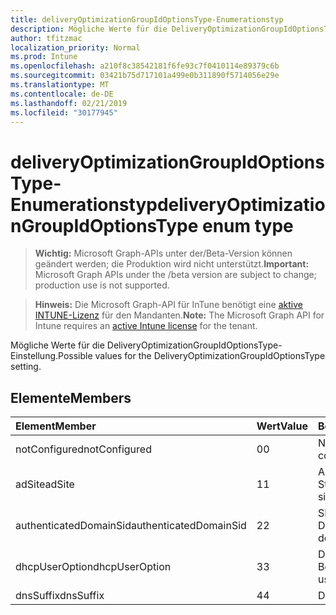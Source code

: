 ```yaml
---
title: deliveryOptimizationGroupIdOptionsType-Enumerationstyp
description: Mögliche Werte für die DeliveryOptimizationGroupIdOptionsType-Einstellung.
author: tfitzmac
localization_priority: Normal
ms.prod: Intune
ms.openlocfilehash: a210f8c38542181f6fe93c7f0410114e89379c6b
ms.sourcegitcommit: 03421b75d717101a499e0b311890f5714056e29e
ms.translationtype: MT
ms.contentlocale: de-DE
ms.lasthandoff: 02/21/2019
ms.locfileid: "30177945"
---
```

# <a name="deliveryoptimizationgroupidoptionstype-enum-type"></a><span data-ttu-id="182bd-103">deliveryOptimizationGroupIdOptionsType-Enumerationstyp</span><span class="sxs-lookup"><span data-stu-id="182bd-103">deliveryOptimizationGroupIdOptionsType enum type</span></span>

> <span data-ttu-id="182bd-104">**Wichtig:** Microsoft Graph-APIs unter der/Beta-Version können geändert werden; die Produktion wird nicht unterstützt.</span><span class="sxs-lookup"><span data-stu-id="182bd-104">**Important:** Microsoft Graph APIs under the /beta version are subject to change; production use is not supported.</span></span>

> <span data-ttu-id="182bd-105">**Hinweis:** Die Microsoft Graph-API für InTune benötigt eine [aktive INTUNE-Lizenz](https://go.microsoft.com/fwlink/?linkid=839381) für den Mandanten.</span><span class="sxs-lookup"><span data-stu-id="182bd-105">**Note:** The Microsoft Graph API for Intune requires an [active Intune license](https://go.microsoft.com/fwlink/?linkid=839381) for the tenant.</span></span>

<span data-ttu-id="182bd-106">Mögliche Werte für die DeliveryOptimizationGroupIdOptionsType-Einstellung.</span><span class="sxs-lookup"><span data-stu-id="182bd-106">Possible values for the DeliveryOptimizationGroupIdOptionsType setting.</span></span>

## <a name="members"></a><span data-ttu-id="182bd-107">Elemente</span><span class="sxs-lookup"><span data-stu-id="182bd-107">Members</span></span>
|<span data-ttu-id="182bd-108">Element</span><span class="sxs-lookup"><span data-stu-id="182bd-108">Member</span></span>|<span data-ttu-id="182bd-109">Wert</span><span class="sxs-lookup"><span data-stu-id="182bd-109">Value</span></span>|<span data-ttu-id="182bd-110">Beschreibung</span><span class="sxs-lookup"><span data-stu-id="182bd-110">Description</span></span>|
|:---|:---|:---|
|<span data-ttu-id="182bd-111">notConfigured</span><span class="sxs-lookup"><span data-stu-id="182bd-111">notConfigured</span></span>|<span data-ttu-id="182bd-112">0</span><span class="sxs-lookup"><span data-stu-id="182bd-112">0</span></span>|<span data-ttu-id="182bd-113">Nicht konfiguriert.</span><span class="sxs-lookup"><span data-stu-id="182bd-113">Not configured.</span></span>|
|<span data-ttu-id="182bd-114">adSite</span><span class="sxs-lookup"><span data-stu-id="182bd-114">adSite</span></span>|<span data-ttu-id="182bd-115">1</span><span class="sxs-lookup"><span data-stu-id="182bd-115">1</span></span>|<span data-ttu-id="182bd-116">Active Directory-Standort.</span><span class="sxs-lookup"><span data-stu-id="182bd-116">Active Directory site.</span></span>|
|<span data-ttu-id="182bd-117">authenticatedDomainSid</span><span class="sxs-lookup"><span data-stu-id="182bd-117">authenticatedDomainSid</span></span>|<span data-ttu-id="182bd-118">2</span><span class="sxs-lookup"><span data-stu-id="182bd-118">2</span></span>|<span data-ttu-id="182bd-119">SID für authentifizierte Domäne.</span><span class="sxs-lookup"><span data-stu-id="182bd-119">Authenticated domain SID.</span></span>|
|<span data-ttu-id="182bd-120">dhcpUserOption</span><span class="sxs-lookup"><span data-stu-id="182bd-120">dhcpUserOption</span></span>|<span data-ttu-id="182bd-121">3</span><span class="sxs-lookup"><span data-stu-id="182bd-121">3</span></span>|<span data-ttu-id="182bd-122">DHCP-Benutzeroption.</span><span class="sxs-lookup"><span data-stu-id="182bd-122">DHCP user option.</span></span>|
|<span data-ttu-id="182bd-123">dnsSuffix</span><span class="sxs-lookup"><span data-stu-id="182bd-123">dnsSuffix</span></span>|<span data-ttu-id="182bd-124">4</span><span class="sxs-lookup"><span data-stu-id="182bd-124">4</span></span>|<span data-ttu-id="182bd-125">DNS-Suffix.</span><span class="sxs-lookup"><span data-stu-id="182bd-125">DNS suffix.</span></span>|




